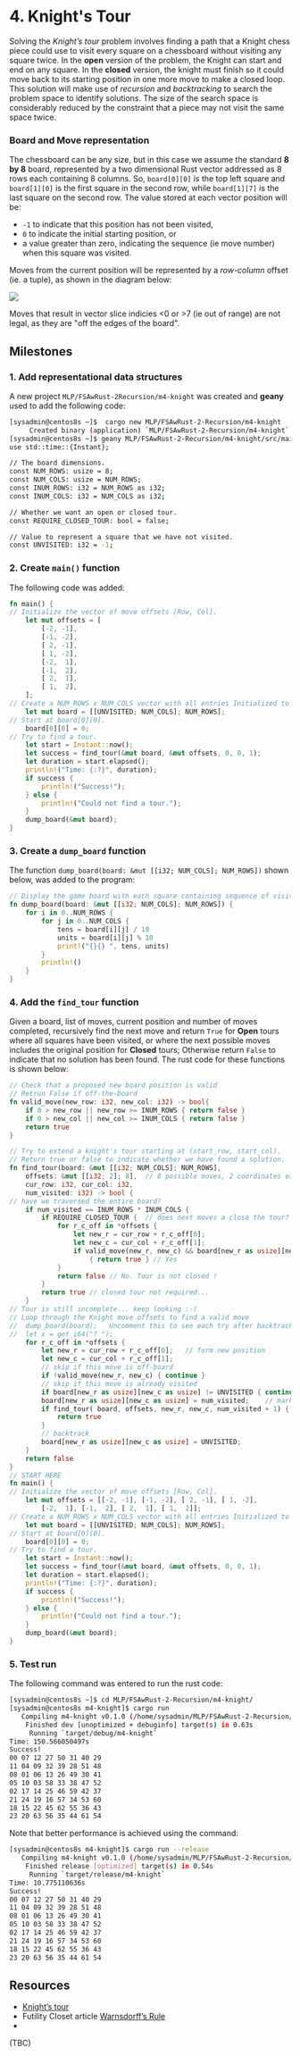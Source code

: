 # 4. Knight's Tour
Solving the *Knight’s tour* problem involves finding a path that a Knight chess piece could use to visit every square on a chessboard without visiting any square twice. In the **open** version of the problem, the Knight can start and end on any square. In the **closed** version, the knight must finish so it could move back to its starting position in one more move to make a closed loop. This solution will make use of *recursion* and *backtracking* to search the problem space to identify solutions. The size of the search space is considerably reduced by the constraint that a piece may not visit the same space twice.
### Board and Move representation
The chessboard can be any size, but in this case we assume the standard **8 by 8** board, represented by a two dimensional Rust vector addressed as 8 rows each containing 8 columns. So, `board[0][0]` is the top left square and `board[1][0]` is the first square in the second row, while `board[1][7]` is the last square on the second row. The value stored at each vector position will be:
* `-1` to indicate that this position has not been visited, 
* `0` to indicate the initial starting position, or
* a value greater than zero, indicating the sequence (ie move number) when this square was visited.

Moves from the current position will be represented by a *row-column* offset (ie. a tuple), as shown in the diagram below:

![](Knights_Moves.png)

Moves that result in vector slice indicies <0 or >7 (ie out of range) are not legal, as they are "off the edges of the board".
## Milestones
### 1. Add representational data structures
A new project `MLP/FSAwRust-2Recursion/m4-knight` was created and **geany** used to add the following code:
``` bash
[sysadmin@centos8s ~]$  cargo new MLP/FSAwRust-2-Recursion/m4-knight
     Created binary (application) `MLP/FSAwRust-2-Recursion/m4-knight` package
[sysadmin@centos8s ~]$ geany MLP/FSAwRust-2-Recursion/m4-knight/src/main.rs
use std::time::{Instant};

// The board dimensions.
const NUM_ROWS: usize = 8;
const NUM_COLS: usize = NUM_ROWS;
const INUM_ROWS: i32 = NUM_ROWS as i32;
const INUM_COLS: i32 = NUM_COLS as i32;

// Whether we want an open or closed tour.
const REQUIRE_CLOSED_TOUR: bool = false;

// Value to represent a square that we have not visited.
const UNVISITED: i32 = -1;
```
### 2. Create `main()` function
The following code was added:
``` rust
fn main() {
// Initialize the vector of move offsets [Row, Col].
    let mut offsets = [
        [-2, -1],
        [-1, -2],
        [ 2, -1],
        [ 1, -2],
        [-2,  1],
        [-1,  2],
        [ 2,  1],
        [ 1,  2],
    ];
// Create a NUM_ROWS x NUM_COLS vector with all entries Initialized to UNVISITED.
    let mut board = [[UNVISITED; NUM_COLS]; NUM_ROWS];
// Start at board[0][0].
    board[0][0] = 0;
// Try to find a tour.
    let start = Instant::now();
    let success = find_tour(&mut board, &mut offsets, 0, 0, 1);
    let duration = start.elapsed();
    println!("Time: {:?}", duration);
    if success {
        println!("Success!");
    } else {
        println!("Could not find a tour.");
    }
    dump_board(&mut board);
}
```
### 3. Create a `dump_board` function
The function `dump_board(board: &mut [[i32; NUM_COLS]; NUM_ROWS])` shown below, was added to the program:
``` rust
// Display the game board with each square containing sequence of visit
fn dump_board(board: &mut [[i32; NUM_COLS]; NUM_ROWS]) {
	for i in 0..NUM_ROWS {
		for j in 0..NUM_COLS {
			tens = board[i][j] / 10
			units = board[i][j] % 10
			print!("{}{} ", tens, units)
		}
		println!()
	}
}
```
### 4. Add the `find_tour` function
Given a board, list of moves, current position and number of moves completed, recursively find the next move and return `True` for **Open** tours where all squares have been visited, or where the next possible moves includes the original position for **Closed** tours; Otherwise return `False` to indicate that no solution has been found. The rust code for these functions is shown below:
``` rust
// Check that a proposed new board position is valid
// Retrun False if off-the-board
fn valid_move(new_row: i32, new_col: i32) -> bool{
	if 0 > new_row || new_row >= INUM_ROWS { return false }
	if 0 > new_col || new_col >= INUM_COLS { return false }
	return true
}

// Try to extend a knight's tour starting at (start_row, start_col).
// Return true or false to indicate whether we have found a solution.
fn find_tour(board: &mut [[i32; NUM_COLS]; NUM_ROWS],
    offsets: &mut [[i32; 2]; 8],  // 8 possible moves, 2 coordinates each.
    cur_row: i32, cur_col: i32,
    num_visited: i32) -> bool {
// have we traversed the entire board?
	if num_visited == INUM_ROWS * INUM_COLS {
		if REQUIRE_CLOSED_TOUR {  // does next moves a close the tour?
			for r_c_off in *offsets {
				let new_r = cur_row + r_c_off[0];
				let new_c = cur_col + r_c_off[1];
				if valid_move(new_r, new_c) && board[new_r as usize][new_c as usize] == 0 
					{ return true } // Yes
			}
			return false // No. Tour is not closed !
		}
		return true	// closed tour not required...
	}
// Tour is still incomplete... keep looking :-)
// Loop through the Knight move offsets to find a valid move
//	dump_board(board);   Uncomment this to see each try after backtrack
//	let x = get_i64("? ");
	for r_c_off in *offsets {
		let new_r = cur_row + r_c_off[0];	// form new position
		let new_c = cur_col + r_c_off[1];
		// skip if this move is off-board
		if !valid_move(new_r, new_c) { continue }
		// skip if this move is already visited
		if board[new_r as usize][new_c as usize] != UNVISITED { continue }
		board[new_r as usize][new_c as usize] = num_visited;	// mark this move as visited...
		if find_tour( board, offsets, new_r, new_c, num_visited + 1) {
			return true
		}
		// backtrack
		board[new_r as usize][new_c as usize] = UNVISITED;
	}
	return false
}
// START HERE
fn main() {
// Initialize the vector of move offsets [Row, Col].
    let mut offsets = [[-2, -1], [-1, -2], [ 2, -1], [ 1, -2],
        [-2,  1], [-1,  2], [ 2,  1], [ 1,  2]];
// Create a NUM_ROWS x NUM_COLS vector with all entries Initialized to UNVISITED.
    let mut board = [[UNVISITED; NUM_COLS]; NUM_ROWS];
// Start at board[0][0].
    board[0][0] = 0;
// Try to find a tour.
    let start = Instant::now();
    let success = find_tour(&mut board, &mut offsets, 0, 0, 1);
    let duration = start.elapsed();
    println!("Time: {:?}", duration);
    if success {
        println!("Success!");
    } else {
        println!("Could not find a tour.");
    }
    dump_board(&mut board);
}
```
### 5. Test run
The following command was entered to run the rust code:
``` bash
[sysadmin@centos8s ~]$ cd MLP/FSAwRust-2-Recursion/m4-knight/
[sysadmin@centos8s m4-knight]$ cargo run
   Compiling m4-knight v0.1.0 (/home/sysadmin/MLP/FSAwRust-2-Recursion/m4-knight)
    Finished dev [unoptimized + debuginfo] target(s) in 0.63s
     Running `target/debug/m4-knight`
Time: 150.566050497s
Success!
00 07 12 27 50 31 40 29 
11 04 09 32 39 28 51 48 
08 01 06 13 26 49 30 41 
05 10 03 58 33 38 47 52 
02 17 14 25 46 59 42 37 
21 24 19 16 57 34 53 60 
18 15 22 45 62 55 36 43 
23 20 63 56 35 44 61 54 
```
Note that better performance is achieved using the command:
``` bash
[sysadmin@centos8s m4-knight]$ cargo run --release
   Compiling m4-knight v0.1.0 (/home/sysadmin/MLP/FSAwRust-2-Recursion/m4-knight)
    Finished release [optimized] target(s) in 0.54s
     Running `target/release/m4-knight`
Time: 10.775110636s
Success!
00 07 12 27 50 31 40 29 
11 04 09 32 39 28 51 48 
08 01 06 13 26 49 30 41 
05 10 03 58 33 38 47 52 
02 17 14 25 46 59 42 37 
21 24 19 16 57 34 53 60 
18 15 22 45 62 55 36 43 
23 20 63 56 35 44 61 54 
```
## Resources
* [Knight’s tour](https://en.wikipedia.org/wiki/Knight%27s_tour)
* Futility Closet article [Warnsdorff’s Rule](https://www.futilitycloset.com/2014/11/10/warnsdorffs-rule/)
* 


(TBC)
